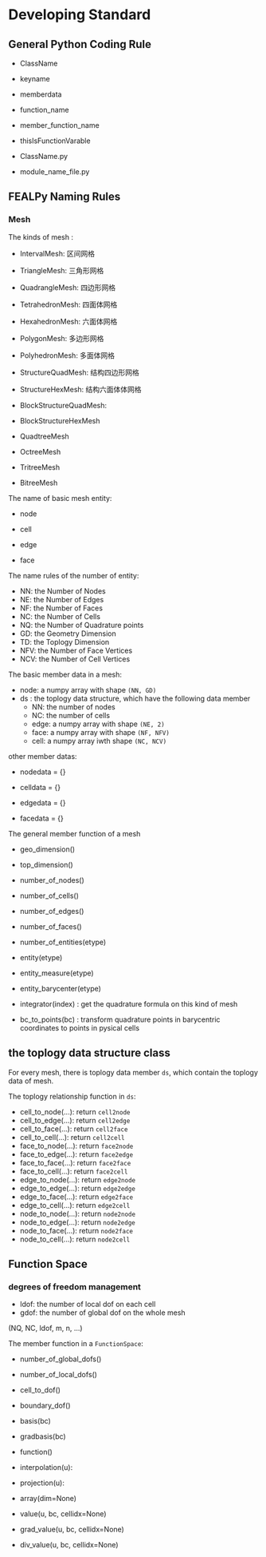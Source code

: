 # Developing Standard 

## General Python Coding Rule

* ClassName
* keyname
* memberdata
* function_name
* member_function_name
* thisIsFunctionVarable


* ClassName.py
* module_name_file.py


## FEALPy Naming Rules 

### Mesh

The kinds of mesh :

* IntervalMesh: 区间网格
* TriangleMesh: 三角形网格
* QuadrangleMesh: 四边形网格
* TetrahedronMesh: 四面体网格
* HexahedronMesh: 六面体网格
* PolygonMesh: 多边形网格
* PolyhedronMesh: 多面体网格
* StructureQuadMesh: 结构四边形网格
* StructureHexMesh: 结构六面体体网格

* BlockStructureQuadMesh: 
* BlockStructureHexMesh

* QuadtreeMesh
* OctreeMesh

* TritreeMesh
* BitreeMesh

The name of basic mesh entity:
* node
* cell

* edge
* face

The name rules of the number of entity:

* NN: the Number of Nodes 
* NE: the Number of Edges 
* NF: the Number of Faces
* NC: the Number of Cells 
* NQ: the Number of Quadrature points
* GD: the Geometry Dimension
* TD: the Toplogy Dimension 
* NFV: the Number of Face Vertices 
* NCV: the Number of Cell Vertices 


The basic member data in a mesh:
* node: a numpy array with shape `(NN, GD)`
* ds : the toplogy data structure, which have the following data member
    + NN: the number of nodes 
    + NC: the number of cells
    + edge: a numpy array with shape `(NE, 2)`
    + face: a numpy array with shape `(NF, NFV)`
    + cell: a numpy array iwth shape `(NC, NCV)`

other member datas:
* nodedata = {}
* celldata = {}

* edgedata = {}
* facedata = {}


The general member function of a mesh

* geo_dimension()
* top_dimension()

* number_of_nodes()
* number_of_cells()
* number_of_edges()
* number_of_faces()
* number_of_entities(etype)

* entity(etype)
* entity_measure(etype)
* entity_barycenter(etype) 

* integrator(index) : get the quadrature formula on this kind of mesh
* bc_to_points(bc) : transform quadrature points in barycentric coordinates to points in pysical cells

## the toplogy data structure class

For every mesh, there is toplogy data member `ds`, which contain the toplogy
data of mesh. 

The toplogy relationship function in `ds`:
*  cell_to_node(...): return `cell2node` 
*  cell_to_edge(...): return `cell2edge` 
*  cell_to_face(...): return `cell2face` 
*  cell_to_cell(...): return `cell2cell` 
*  face_to_node(...): return `face2node` 
*  face_to_edge(...): return `face2edge`
*  face_to_face(...): return `face2face`
*  face_to_cell(...): return `face2cell`
*  edge_to_node(...): return `edge2node`
*  edge_to_edge(...): return `edge2edge`
*  edge_to_face(...): return `edge2face`
*  edge_to_cell(...): return `edge2cell`
*  node_to_node(...): return `node2node`
*  node_to_edge(...): return `node2edge`
*  node_to_face(...): return `node2face`
*  node_to_cell(...): return `node2cell`

## Function Space

### degrees of freedom management 

* ldof: the number of local dof on each cell
* gdof: the number of global dof on the whole mesh

(NQ, NC, ldof, m, n, ...)

The member function in a `FunctionSpace`:

* number_of_global_dofs()
* number_of_local_dofs()
* cell_to_dof()
* boundary_dof()
* basis(bc)
* gradbasis(bc)
* function()

* interpolation(u):
* projection(u): 

* array(dim=None)

* value(u, bc, cellidx=None)
* grad_value(u, bc, cellidx=None)
* div_value(u, bc, cellidx=None)

